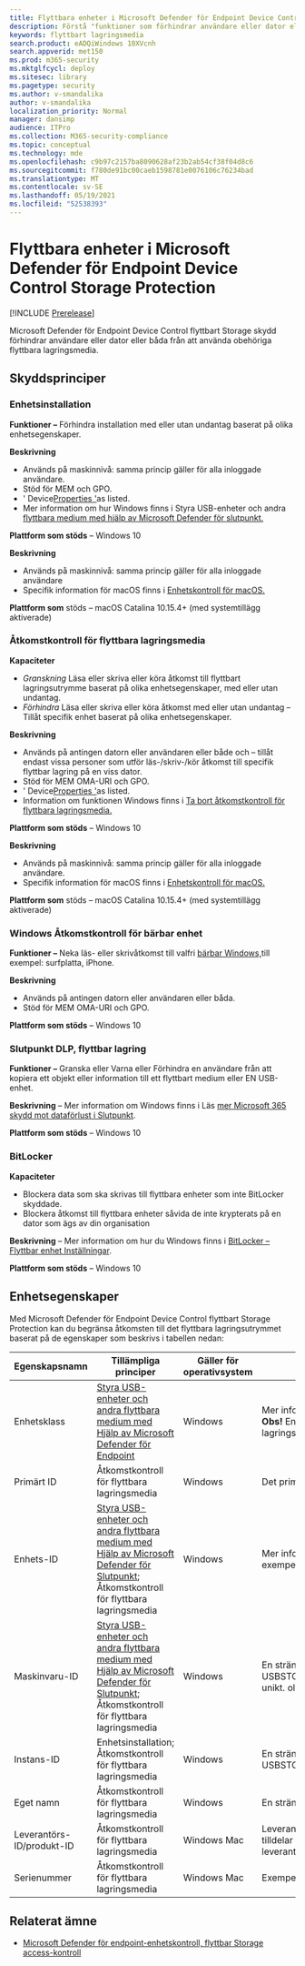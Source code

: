 ```yaml
---
title: Flyttbara enheter i Microsoft Defender för Endpoint Device Control Storage Protection
description: Förstå "funktioner som förhindrar användare eller dator eller både och från att använda obehöriga flyttbara lagringsmedia
keywords: flyttbart lagringsmedia
search.product: eADQiWindows 10XVcnh
search.appverid: met150
ms.prod: m365-security
ms.mktglfcycl: deploy
ms.sitesec: library
ms.pagetype: security
ms.author: v-smandalika
author: v-smandalika
localization_priority: Normal
manager: dansimp
audience: ITPro
ms.collection: M365-security-compliance
ms.topic: conceptual
ms.technology: mde
ms.openlocfilehash: c9b97c2157ba8090628af23b2ab54cf38f04d8c6
ms.sourcegitcommit: f780de91bc00caeb1598781e0076106c76234bad
ms.translationtype: MT
ms.contentlocale: sv-SE
ms.lasthandoff: 05/19/2021
ms.locfileid: "52538393"
---
```

# <a name="microsoft-defender-for-endpoint-device-control-removable-storage-protection"></a>Flyttbara enheter i Microsoft Defender för Endpoint Device Control Storage Protection

[!INCLUDE [Prerelease](../includes/prerelease.md)]

Microsoft Defender för Endpoint Device Control flyttbart Storage skydd förhindrar användare eller dator eller båda från att använda obehöriga flyttbara lagringsmedia.

## <a name="protection-policies"></a>Skyddsprinciper

### <a name="device-installation"></a>Enhetsinstallation

**Funktioner –** Förhindra installation med eller utan undantag baserat på olika enhetsegenskaper.

**Beskrivning**
- Används på maskinnivå: samma princip gäller för alla inloggade användare.
- Stöd för MEM och GPO.
- ' Device[Properties '](#device-properties)as listed.
- Mer information om hur Windows finns i Styra USB-enheter och andra [flyttbara medium med hjälp av Microsoft Defender för slutpunkt.](control-usb-devices-using-intune.md)

**Plattform som stöds** – Windows 10

**Beskrivning**
- Används på maskinnivå: samma princip gäller för alla inloggade användare
- Specifik information för macOS finns i [Enhetskontroll för macOS.](mac-device-control-overview.md)
 
**Plattform som** stöds – macOS Catalina 10.15.4+ (med systemtillägg aktiverade)

### <a name="removable-storage-access-control"></a>Åtkomstkontroll för flyttbara lagringsmedia

**Kapaciteter**
- *Granskning* Läsa eller skriva eller köra åtkomst till flyttbart lagringsutrymme baserat på olika enhetsegenskaper, med eller utan undantag.
- *Förhindra* Läsa eller skriva eller köra åtkomst med eller utan undantag – Tillåt specifik enhet baserat på olika enhetsegenskaper.

**Beskrivning**
- Används på antingen datorn eller användaren eller både och – tillåt endast vissa personer som utför läs-/skriv-/kör åtkomst till specifik flyttbar lagring på en viss dator.
- Stöd för MEM OMA-URI och GPO.
- ' Device[Properties '](#device-properties)as listed.
- Information om funktionen Windows finns i [Ta bort åtkomstkontroll för flyttbara lagringsmedia.](device-control-removable-storage-access-control.md)

**Plattform som stöds** – Windows 10

**Beskrivning**
- Används på maskinnivå: samma princip gäller för alla inloggade användare.
- Specifik information för macOS finns i [Enhetskontroll för macOS.](mac-device-control-overview.md)
 
**Plattform som** stöds – macOS Catalina 10.15.4+ (med systemtillägg aktiverade)

### <a name="windows-portable-device-access-control"></a>Windows Åtkomstkontroll för bärbar enhet

**Funktioner –** Neka läs- eller skrivåtkomst till valfri [bärbar Windows,](/windows-hardware/drivers/portable/)till exempel: surfplatta, iPhone.

**Beskrivning**
- Används på antingen datorn eller användaren eller båda.
- Stöd för MEM OMA-URI och GPO.

**Plattform som stöds** – Windows 10

### <a name="endpoint-dlp-removable-storage"></a>Slutpunkt DLP, flyttbar lagring

**Funktioner –** Granska eller Varna eller Förhindra en användare från att kopiera ett objekt eller information till ett flyttbart medium eller EN USB-enhet.

**Beskrivning** – Mer information om Windows finns i Läs [mer Microsoft 365 skydd mot dataförlust i Slutpunkt](../../compliance/endpoint-dlp-learn-about.md).

**Plattform som stöds** – Windows 10

### <a name="bitlocker"></a>BitLocker 

**Kapaciteter**
- Blockera data som ska skrivas till flyttbara enheter som inte BitLocker skyddade.
- Blockera åtkomst till flyttbara enheter såvida de inte krypterats på en dator som ägs av din organisation
 
**Beskrivning** – Mer information om hur du Windows finns i [BitLocker – Flyttbar enhet Inställningar](/mem/intune/protect/endpoint-security-disk-encryption-profile-settings).

**Plattform som stöds** – Windows 10

## <a name="device-properties"></a>Enhetsegenskaper

Med Microsoft Defender för Endpoint Device Control flyttbart Storage Protection kan du begränsa åtkomsten till det flyttbara lagringsutrymmet baserat på de egenskaper som beskrivs i tabellen nedan:


|Egenskapsnamn  |Tillämpliga principer  |Gäller för operativsystem  |Beskrivning  |
|---------|---------|---------|---------|
|Enhetsklass    |     [Styra USB-enheter och andra flyttbara medium med Hjälp av Microsoft Defender för Endpoint](control-usb-devices-using-intune.md)     |   Windows      |  Mer information om enhets-ID-format finns i [enhetskonfigurationsklassen](/windows-hardware/drivers/install/system-defined-device-setup-classes-available-to-vendors). **Obs!** Enhetsinstallation kan tillämpas på alla enheter, inte bara på flyttbart lagringsutrymme.       |
|Primärt ID   |     Åtkomstkontroll för flyttbara lagringsmedia    |   Windows      |      Det primära ID:t omfattar flyttbart lagringsutrymme och CD/DVD.   |
|Enhets-ID     |  [Styra USB-enheter och andra flyttbara medium med Hjälp av Microsoft Defender för Slutpunkt](control-usb-devices-using-intune.md); Åtkomstkontroll för flyttbara lagringsmedia       |      Windows   |    Mer information om enhets-ID-format finns [i Standard-USB-identifierare,](/windows-hardware/drivers/install/standard-usb-identifiers)till exempel USBSTOR\DISK&VEN_GENERIC&PROD_FLASH_DISK&REV_8.07      |
|Maskinvaru-ID     |     [Styra USB-enheter och andra flyttbara medium med Hjälp av Microsoft Defender för Slutpunkt](control-usb-devices-using-intune.md); Åtkomstkontroll för flyttbara lagringsmedia    |     Windows    |    En sträng som identifieras av enheten i systemet, till exempel USBSTOR\DiskGeneric_Flash_Disk______8.07; **Obs!** Maskinvaru-ID är inte unikt. olika enheter kan ha samma värde.|
|Instans-ID    | Enhetsinstallation; Åtkomstkontroll för flyttbara lagringsmedia     |     Windows    |   En sträng identifierar unikt enheten i systemet, till exempel USBSTOR\DISK&VEN_GENERIC&PROD_FLASH_DISK&REV_8.07\8735B611&0      |
|Eget namn     |     Åtkomstkontroll för flyttbara lagringsmedia    |   Windows      |    En sträng ansluten till enheten, till exempel allmän FLASH USB-enhet     |
|Leverantörs-ID/produkt-ID     |  Åtkomstkontroll för flyttbara lagringsmedia       |   Windows Mac      |     Leverantörs-ID är den fyrsiffriga leverantörskod som USB-kommittéen tilldelar leverantören. Produkt-ID är den fyrsiffriga produktkod som leverantören tilldelar till enheten. Stöd för jokertecken.    |
|Serienummer     |     Åtkomstkontroll för flyttbara lagringsmedia    |      Windows Mac   |     Exempel: <SerialNumberId>002324B534BCB431B000058A</SerialNumberId>    |

## <a name="related-topic"></a>Relaterat ämne

- [Microsoft Defender för endpoint-enhetskontroll, flyttbar Storage access-kontroll](device-control-removable-storage-access-control.md)

